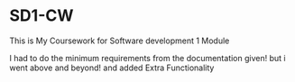# SD1-CW
This is My Coursework for Software development 1 Module

I had to do the minimum requirements from the documentation given! but i went above and beyond! and added Extra Functionality
